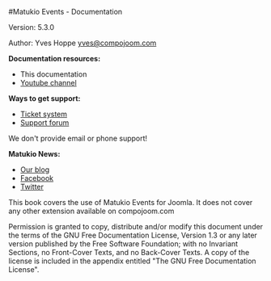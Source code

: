 #Matukio Events - Documentation

Version: 5.3.0

Author: Yves Hoppe <yves@compojoom.com>

**Documentation resources:**

* This documentation
* [Youtube channel](http://youtube.com/user/compojoom)

**Ways to get support:**

* [Ticket system](https://compojoom.com/support/support-tickets)
* [Support forum](https://compojoom.com/forum)

We don't provide email or phone support!

**Matukio News:**

* [Our blog](https://compojoom.com/blog)
* [Facebook](https://www.facebook.com/compojoom/?ref=docu)
* [Twitter](https://twitter.com/compojoom)


This book covers the use of Matukio Events for Joomla. It does not cover any other extension available on compojoom.com

Permission is granted to copy, distribute and/or modify this document under the terms of the GNU Free Documentation License, Version 1.3 or any later version published by the Free Software Foundation; with no Invariant Sections, no Front-Cover Texts, and no Back-Cover Texts. A copy of the license is included in the appendix entitled "The GNU Free Documentation License".
